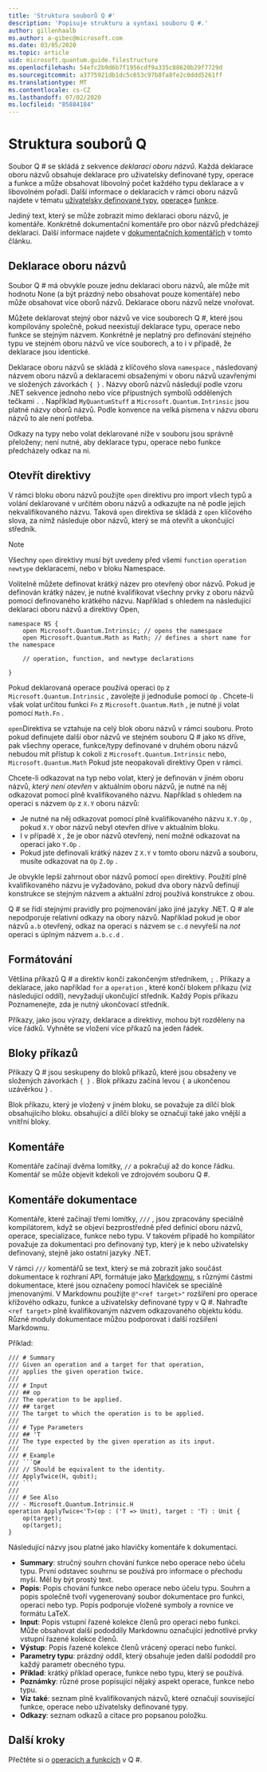 ```yaml
---
title: 'Struktura souborů Q #'
description: 'Popisuje strukturu a syntaxi souboru Q #.'
author: gillenhaalb
ms.author: a-gibec@microsoft.com
ms.date: 03/05/2020
ms.topic: article
uid: microsoft.quantum.guide.filestructure
ms.openlocfilehash: 54efc2b9d6b7f1956cdf9a335c88620b29f7729d
ms.sourcegitcommit: a3775921db1dc5c653c97b8fa8fe2c0ddd5261ff
ms.translationtype: MT
ms.contentlocale: cs-CZ
ms.lasthandoff: 07/02/2020
ms.locfileid: "85884184"
---
```

# <a name="q-file-structure"></a>Struktura souborů Q #

Soubor Q # se skládá z sekvence *deklarací oboru názvů*.
Každá deklarace oboru názvů obsahuje deklarace pro uživatelsky definované typy, operace a funkce a může obsahovat libovolný počet každého typu deklarace a v libovolném pořadí.
Další informace o deklaracích v rámci oboru názvů najdete v tématu [uživatelsky definované typy](xref:microsoft.quantum.guide.types#user-defined-types), [operace](xref:microsoft.quantum.guide.operationsfunctions#defining-new-operations)a [funkce](xref:microsoft.quantum.guide.operationsfunctions#defining-new-functions).

Jediný text, který se může zobrazit mimo deklaraci oboru názvů, je komentáře.
Konkrétně dokumentační komentáře pro obor názvů předcházejí deklaraci. Další informace najdete v [dokumentačních komentářích](#documentation-comments) v tomto článku. 

## <a name="namespace-declarations"></a>Deklarace oboru názvů

Soubor Q # má obvykle pouze jednu deklaraci oboru názvů, ale může mít hodnotu None (a být prázdný nebo obsahovat pouze komentáře) nebo může obsahovat více oborů názvů.
Deklarace oboru názvů nelze vnořovat.

Můžete deklarovat stejný obor názvů ve více souborech Q #, které jsou kompilovány společně, pokud neexistují deklarace typu, operace nebo funkce se stejným názvem.
Konkrétně je neplatný pro definování stejného typu ve stejném oboru názvů ve více souborech, a to i v případě, že deklarace jsou identické.

Deklarace oboru názvů se skládá z klíčového slova `namespace` , následovaný názvem oboru názvů a deklaracemi obsaženými v oboru názvů uzavřenými ve složených závorkách `{ }` .
Názvy oborů názvů následují podle vzoru .NET sekvence jednoho nebo více přípustných symbolů oddělených tečkami `.` .
Například `MyQuantumStuff` a `Microsoft.Quantum.Intrinsic` jsou platné názvy oborů názvů.
Podle konvence na velká písmena v názvu oboru názvů to ale není potřeba.

Odkazy na typy nebo volat deklarované níže v souboru jsou správně přeloženy; není nutné, aby deklarace typu, operace nebo funkce předcházely odkaz na ni.

## <a name="open-directives"></a>Otevřít direktivy

V rámci bloku oboru názvů použijte `open` direktivu pro import všech typů a volání deklarované v určitém oboru názvů a odkazujte na ně podle jejich nekvalifikovaného názvu.
Taková `open` direktiva se skládá z `open` klíčového slova, za nímž následuje obor názvů, který se má otevřít a ukončující středník.

> [!NOTE] 
> Všechny `open` direktivy musí být uvedeny před všemi `function` `operation` `newtype` deklaracemi, nebo v bloku Namespace.

Volitelně můžete definovat krátký název pro otevřený obor názvů. Pokud je definován krátký název, je nutné kvalifikovat všechny prvky z oboru názvů pomocí definovaného krátkého názvu. Například s ohledem na následující deklaraci oboru názvů a direktivy Open,

```qsharp
namespace NS {
    open Microsoft.Quantum.Intrinsic; // opens the namespace
    open Microsoft.Quantum.Math as Math; // defines a short name for the namespace

    // operation, function, and newtype declarations

}
```

Pokud deklarovaná operace používá operaci `Op` z `Microsoft.Quantum.Intrinsic` , zavolejte ji jednoduše pomocí `Op` .
Chcete-li však volat určitou funkci `Fn` z `Microsoft.Quantum.Math` , je nutné ji volat pomocí `Math.Fn` .

`open`Direktiva se vztahuje na celý blok oboru názvů v rámci souboru.
Proto pokud definujete další obor názvů ve stejném souboru Q # jako `NS` dříve, pak všechny operace, funkce/typy definované v druhém oboru názvů nebudou mít přístup k cokoli z `Microsoft.Quantum.Intrinsic` nebo, `Microsoft.Quantum.Math` Pokud jste neopakovali direktivy Open v rámci. 

Chcete-li odkazovat na typ nebo volat, který je definován v jiném oboru názvů, *který není otevřen* v aktuálním oboru názvů, je nutné na něj odkazovat pomocí plně kvalifikovaného názvu.
Například s ohledem na operaci s názvem `Op` z `X.Y` oboru názvů:

* Je nutné na něj odkazovat pomocí plně kvalifikovaného názvu `X.Y.Op` , pokud `X.Y` obor názvů nebyl otevřen dříve v aktuálním bloku. 
* I v případě `X` , že je obor názvů otevřený, není možné odkazovat na operaci jako `Y.Op` .
* Pokud jste definovali krátký název `Z` `X.Y` v tomto oboru názvů a souboru, musíte odkazovat na `Op` `Z.Op` . 

Je obvykle lepší zahrnout obor názvů pomocí `open` direktivy.
Použití plně kvalifikovaného názvu je vyžadováno, pokud dva obory názvů definují konstrukce se stejným názvem a aktuální zdroj používá konstrukce z obou.

Q # se řídí stejnými pravidly pro pojmenování jako jiné jazyky .NET.
Q # ale nepodporuje relativní odkazy na obory názvů.
Například pokud je obor názvů `a.b` otevřený, odkaz na operaci s názvem se `c.d` nevyřeší na *not* operaci s úplným názvem `a.b.c.d` .

## <a name="formatting"></a>Formátování

Většina příkazů Q # a direktiv končí zakončeným středníkem, `;` .
Příkazy a deklarace, jako například `for` a `operation` , které končí blokem příkazu (viz následující oddíl), nevyžadují ukončující středník.
Každý Popis příkazu Poznamenejte, zda je nutný ukončovací středník.

Příkazy, jako jsou výrazy, deklarace a direktivy, mohou být rozděleny na více řádků.
Vyhněte se vložení více příkazů na jeden řádek.

## <a name="statement-blocks"></a>Bloky příkazů

Příkazy Q # jsou seskupeny do bloků příkazů, které jsou obsaženy ve složených závorkách `{ }` . Blok příkazu začíná levou `{` a ukončenou uzávěrkou `}` .

Blok příkazu, který je vložený v jiném bloku, se považuje za dílčí blok obsahujícího bloku. obsahující a dílčí bloky se označují také jako vnější a vnitřní bloky.

## <a name="comments"></a>Komentáře

Komentáře začínají dvěma lomítky, `//` a pokračují až do konce řádku.
Komentář se může objevit kdekoli ve zdrojovém souboru Q #.

## <a name="documentation-comments"></a>Komentáře dokumentace

Komentáře, které začínají třemi lomítky, `///` , jsou zpracovány speciálně kompilátorem, když se objeví bezprostředně před definicí oboru názvů, operace, specializace, funkce nebo typu.
V takovém případě ho kompilátor považuje za dokumentaci pro definovaný typ, který je k nebo uživatelsky definovaný, stejně jako ostatní jazyky .NET.

V rámci `///` komentářů se text, který se má zobrazit jako součást dokumentace k rozhraní API, formátuje jako [Markdownu](https://daringfireball.net/projects/markdown/syntax), s různými částmi dokumentace, které jsou označeny pomocí hlaviček se speciálně jmenovanými.
V Markdownu použijte `@"<ref target>"` rozšíření pro operace křížového odkazu, funkce a uživatelsky definované typy v Q #. Nahraďte `<ref target>` plně kvalifikovaným názvem odkazovaného objektu kódu.
Různé moduly dokumentace můžou podporovat i další rozšíření Markdownu.

Příklad:

```qsharp
/// # Summary
/// Given an operation and a target for that operation,
/// applies the given operation twice.
///
/// # Input
/// ## op
/// The operation to be applied.
/// ## target
/// The target to which the operation is to be applied.
///
/// # Type Parameters
/// ## 'T
/// The type expected by the given operation as its input.
///
/// # Example
/// ```Q#
/// // Should be equivalent to the identity.
/// ApplyTwice(H, qubit);
/// ```
///
/// # See Also
/// - Microsoft.Quantum.Intrinsic.H
operation ApplyTwice<'T>(op : ('T => Unit), target : 'T) : Unit {
    op(target);
    op(target);
}
```

Následující názvy jsou platné jako hlavičky komentáře k dokumentaci.

- **Summary**: stručný souhrn chování funkce nebo operace nebo účelu typu. První odstavec souhrnu se používá pro informace o přechodu myší. Měl by být prostý text.
- **Popis**: Popis chování funkce nebo operace nebo účelu typu. Souhrn a popis společně tvoří vygenerovaný soubor dokumentace pro funkci, operaci nebo typ.
  Popis podporuje vložené symboly a rovnice ve formátu LaTeX.
- **Input**: Popis vstupní řazené kolekce členů pro operaci nebo funkci.
  Může obsahovat další pododdíly Markdownu označující jednotlivé prvky vstupní řazené kolekce členů.
- **Výstup**: Popis řazené kolekce členů vrácený operací nebo funkcí.
- **Parametry typu**: prázdný oddíl, který obsahuje jeden další pododdíl pro každý parametr obecného typu.
- **Příklad**: krátký příklad operace, funkce nebo typu, který se používá.
- **Poznámky**: různé prose popisující nějaký aspekt operace, funkce nebo typu.
- **Viz také**: seznam plně kvalifikovaných názvů, které označují související funkce, operace nebo uživatelsky definované typy.
- **Odkazy**: seznam odkazů a citace pro popsanou položku.

## <a name="next-steps"></a>Další kroky

Přečtěte si o [operacích a funkcích](xref:microsoft.quantum.guide.operationsfunctions) v Q #.